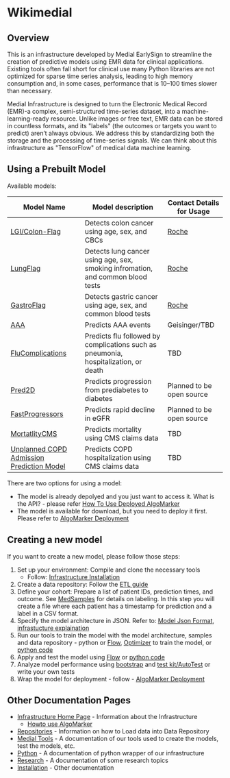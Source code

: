 
# Wikimedial 

## Overview

This is an infrastructure developed by Medial EarlySign to streamline the creation of predictive models using EMR data for clinical applications. Existing tools often fall short for clinical use many Python libraries are not optimized for sparse time series analysis, leading to high memory consumption and, in some cases, performance that is 10–100 times slower than necessary.

Medial Infrastructure is designed to turn the Electronic Medical Record (EMR)-a complex, semi-structured time-series dataset, into a machine-learning-ready resource. Unlike images or free text, EMR data can be stored in countless formats, and its "labels" (the outcomes or targets you want to predict) aren’t always obvious. We address this by standardizing both the storage and the processing of time-series signals. We can think about this infrastructure as "TensorFlow" of medical data machine learning.

## Using a Prebuilt Model
Available models:

| Model Name |  Model description | Contact Details for Usage |
|------------|--------------------|-----------|
| [LGI/Colon-Flag](Models/ColonFlag.md) | Detects colon cancer using age, sex, and CBCs | [Roche](https://navify.roche.com/marketplace/products/algorithms/navify-algorithms-colonflag-by-medial-earlysign) | 
| [LungFlag](Models/LungFlag.md) | Detects lung cancer using age, sex, smoking infromation, and common blood tests | [Roche](https://navifyportal.roche.com/us/en-us/about) |
| [GastroFlag](Models/GastroFlag.md) | Detects gastric cancer using age, sex, and common blood tests | [Roche](https://navifyportal.roche.com/us/en-us/about) |
| [AAA](Models/AAA.md) | Predicts AAA events | Geisinger/TBD |
| [FluComplications](Models/FluComplications.md) | Predicts flu followed by complications such as pneumonia, hospitalization, or death | TBD |
| [Pred2D](Models/Pred2D.md) | Predicts progression from prediabetes to diabetes | Planned to be open source |
| [FastProgressors](Models/FastProgressors.md) | Predicts rapid decline in eGFR	 | Planned to be open source |
| [MortatlityCMS](Models/MortatlityCMS.md) | Predicts mortality using CMS claims data | TBD |
| [Unplanned COPD Admission Prediction Model](Models/COPDCMS.md) | Predicts COPD hospitalization using CMS claims data | TBD |

There are two options for using a model:

* The model is already depolyed and you just want to access it. What is the API? - please refer [How To Use Deployed AlgoMarker](Infrastructure%20C%20Library/AlgoMarkers/Howto%20Use%20AlgoMarker.md#how-to-use-the-deployed-algomarker)
* The model is available for download, but you need to deploy it first. Please refer to [AlgoMarker Deployment](Infrastructure%20C%20Library/AlgoMarkers/Howto%20Use%20AlgoMarker.md#how-to-deploy-algomarker)


## Creating a new model

If you want to create a new model, please follow those steps:

1. Set up your environment: Compile and clone the necessary tools
    * Follow: [Infrastructure Installation](Installation/index.md#setup)
2. Create a data repository: Follow the [ETL guide](Repositories/Load%20new%20repository.md)
3. Define your cohort: Prepare a list of patient IDs, prediction times, and outcome. See [MedSamples](Infrastructure%20C%20Library/MedProcessTools%20Library/MedSamples.md) for details on labeling. In this step you will create a file where each patient has a timestamp for prediction and a label in a CSV format. 
4. Specify the model architecture in JSON. Refer to: [Model Json Format](Infrastructure%20C%20Library/MedModel%20json%20format.md), [infrastucture explaination](Infrastructure%20C%20Library/index.md) 
5. Run our tools to train the model with the model architecture, samples and data repository - python or [Flow](Medial%20Tools/Guide%20for%20common%20actions#2-train-a-model-from-json), [Optimizer](Medial%20Tools/Optimizer.md) to train the model, or [python code](Python/Examples.md#learn-model-from-json-to-generate-matrix)
6. Apply and test the model using [Flow](Medial%20Tools/Guide%20for%20common%20actions#3-calculate-model-score-on-samples) or [python code](Python/Examples.md#load-medmodel-and-apply-predict-on-sample)
7. Analyze model performance using [bootstrap](Medial%20Tools/bootstrap_app/) and [test kit/AutoTest](Medial%20Tools/Model%20Checklist/AutoTest/) or write your own tests
8. Wrap the model for deployment - follow - [AlgoMarker Deployment](Infrastructure%20C%20Library/AlgoMarkers/Howto%20Use%20AlgoMarker.md)

## Other Documentation Pages

* [Infrastructure Home Page](Infrastructure%20C%20Library/index.md) - Information about the Infrastructure
    - [Howto use AlgoMarker](Infrastructure%20C%20Library/AlgoMarkers/Howto%20Use%20AlgoMarker.md)
* [Repositories](Repositories/index.md) - Information on how to Load data into Data Repository
* [Medial Tools](Medial%20Tools/index.md) - A documentation of our tools used to create the models, test the models, etc.
* [Python](Python/index.md) - A documentation of python wrapper of our infrastructure
* [Research](Research/index.md) - A documentation of some research topics
* [Installation](Installation/index.md) - Other documentation
